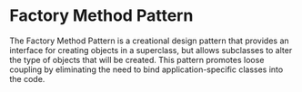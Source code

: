 # Factory Method Pattern

The Factory Method Pattern is a creational design pattern that provides an interface for creating objects in a superclass, but allows subclasses to alter the type of objects that will be created. This pattern promotes loose coupling by eliminating the need to bind application-specific classes into the code.